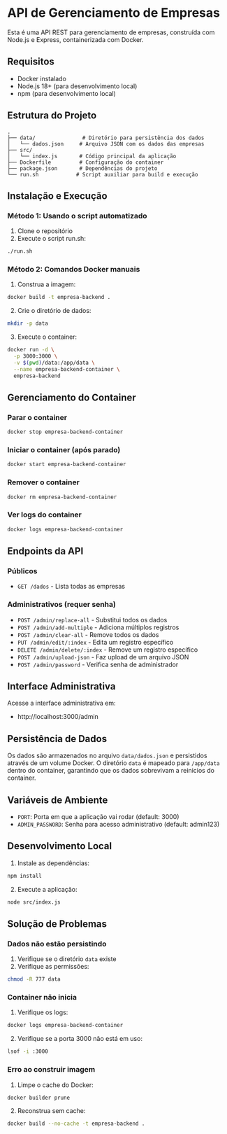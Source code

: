 # API de Gerenciamento de Empresas

Esta é uma API REST para gerenciamento de empresas, construída com Node.js e Express, containerizada com Docker.

## Requisitos

- Docker instalado
- Node.js 18+ (para desenvolvimento local)
- npm (para desenvolvimento local)

## Estrutura do Projeto

```
.
├── data/               # Diretório para persistência dos dados
│   └── dados.json     # Arquivo JSON com os dados das empresas
├── src/
│   └── index.js       # Código principal da aplicação
├── Dockerfile         # Configuração do container
├── package.json       # Dependências do projeto
└── run.sh            # Script auxiliar para build e execução
```

## Instalação e Execução

### Método 1: Usando o script automatizado

1. Clone o repositório
2. Execute o script run.sh:
```bash
./run.sh
```

### Método 2: Comandos Docker manuais

1. Construa a imagem:
```bash
docker build -t empresa-backend .
```

2. Crie o diretório de dados:
```bash
mkdir -p data
```

3. Execute o container:
```bash
docker run -d \
  -p 3000:3000 \
  -v $(pwd)/data:/app/data \
  --name empresa-backend-container \
  empresa-backend
```

## Gerenciamento do Container

### Parar o container
```bash
docker stop empresa-backend-container
```

### Iniciar o container (após parado)
```bash
docker start empresa-backend-container
```

### Remover o container
```bash
docker rm empresa-backend-container
```

### Ver logs do container
```bash
docker logs empresa-backend-container
```

## Endpoints da API

### Públicos
- `GET /dados` - Lista todas as empresas

### Administrativos (requer senha)
- `POST /admin/replace-all` - Substitui todos os dados
- `POST /admin/add-multiple` - Adiciona múltiplos registros
- `POST /admin/clear-all` - Remove todos os dados
- `PUT /admin/edit/:index` - Edita um registro específico
- `DELETE /admin/delete/:index` - Remove um registro específico
- `POST /admin/upload-json` - Faz upload de um arquivo JSON
- `POST /admin/password` - Verifica senha de administrador

## Interface Administrativa

Acesse a interface administrativa em:
- http://localhost:3000/admin

## Persistência de Dados

Os dados são armazenados no arquivo `data/dados.json` e persistidos através de um volume Docker. 
O diretório `data` é mapeado para `/app/data` dentro do container, garantindo que os dados sobrevivam 
a reinicios do container.

## Variáveis de Ambiente

- `PORT`: Porta em que a aplicação vai rodar (default: 3000)
- `ADMIN_PASSWORD`: Senha para acesso administrativo (default: admin123)

## Desenvolvimento Local

1. Instale as dependências:
```bash
npm install
```

2. Execute a aplicação:
```bash
node src/index.js
```

## Solução de Problemas

### Dados não estão persistindo
1. Verifique se o diretório `data` existe
2. Verifique as permissões:
```bash
chmod -R 777 data
```

### Container não inicia
1. Verifique os logs:
```bash
docker logs empresa-backend-container
```

2. Verifique se a porta 3000 não está em uso:
```bash
lsof -i :3000
```

### Erro ao construir imagem
1. Limpe o cache do Docker:
```bash
docker builder prune
```

2. Reconstrua sem cache:
```bash
docker build --no-cache -t empresa-backend .
```
